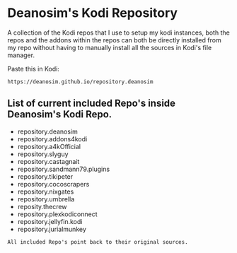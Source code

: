 # Deanosim's Kodi Repository

A collection of the Kodi repos that I use to setup my kodi instances, both the repos and the addons within the repos can both be directly installed from my repo without having to manually install all the sources in Kodi's file manager.

Paste this in Kodi:

```text
https://deanosim.github.io/repository.deanosim
```

## List of current included Repo's inside Deanosim's Kodi Repo.

- repository.deanosim
- repository.addons4kodi
- repository.a4kOfficial
- repository.slyguy
- repository.castagnait
- repository.sandmann79.plugins
- repository.tikipeter
- repository.cocoscrapers
- repository.nixgates
- repository.umbrella
- reposity.thecrew
- repository.plexkodiconnect
- repository.jellyfin.kodi
- repository.jurialmunkey

`All included Repo's point back to their original sources.`
